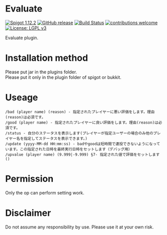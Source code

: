 # Evaluate
[![Spigot 1.12.2](https://img.shields.io/badge/Spigot-1.12.2-brightgreen.svg)](https://www.spigotmc.org/wiki/spigot/)
[![GitHub release](https://img.shields.io/github/release/kubotan/Evaluate.svg)](https://github.com/kubotan/Evaluate/releases)
[![Build Status]( https://travis-ci.org/kubotan/Evaluate.svg?branch=master)](https://travis-ci.org/kubotan/Evaluate)
[![contributions welcome](https://img.shields.io/badge/contributions-welcome-brightgreen.svg?style=flat)](https://github.com/kubotan/Evaluate/issues)
[![License: LGPL v3](https://img.shields.io/badge/License-LGPL%20v3-blue.svg)](https://github.com/kubotan/Evaluate/blob/master/LICENSE)

Evaluate plugin.

# Installation method
Please put jar in the plugins folder.   
Please put it only in the plugin folder of spigot or bukkit.   

# Useage
```
/bad (player name) (reason) - 指定されたプレイヤーに悪い評価をします。理由(reason)は必須です。
/good (player name) - 指定されたプレイヤーに良い評価をします。理由(reason)は必須です。
/status - 自分のステータスを表示します(プレイヤーが指定ユーザーの場合のみ他のプレイヤー名を指定してステータスを表示できます。)
/update (yyyy-MM-dd HH:mm:ss) - badやgoodは短時間で連投できないようになっています。この指定された日時を最終実行日時をセットします（デバッグ用）
/upvalue (player name) (9.999|-9.999) §7- 指定された値で評価をセットします()
```

# Permission
Only the op can perform setting work.

# Disclaimer
Do not assume any responsibility by use. Please use it at your own risk.
